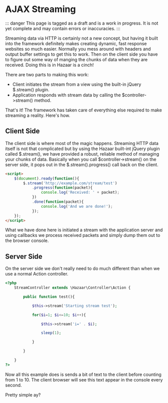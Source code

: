 # AJAX Streaming

::: danger
This page is tagged as a draft and is a work in progress.  It is not yet complete and may contain errors or inaccuracies.
:::

Streaming data via HTTP is certainly not a new concept, but having it built into the framework definitely makes creating dynamic, fast response websites so much easier.  Normally you mess around with headers and output buffer settings to get this to work.  Then on the client side you have to figure out some way of manging the chunks of data when they are received.  Doing this is in Hazaar is a cinch!

There are two parts to making this work:

* Client initiates the stream from a view using the built-in jQuery $.stream() plugin.
* Application responds with stream data by calling the $controller->stream() method.

That's it!  The framework has taken care of everything else required to make streaming a reality.  Here's how.

## Client Side

The client side is where most of the magic happens.  Streaming HTTP data itself is not that complicated but by using the Hazaar built-int jQuery plugin called $.stream(), we have provided a robust, reliable method of managing your chunks of data.  Basically when you call $controller->stream() on the server side, it pops out in the $.stream().progress() call back on the client.

```html
<script>
    $(document).ready(function(){
        $.stream('http://example.com/stream/test')
            .progress(function(packet){
                console.log('Received: ' + packet);
            })
            .done(function(packet){
                console.log('And we are done!');
            });
    });
</script>
```

What we have done here is initiated a stream with the application server and using callbacks we process received packets and simply dump them out to the browser console.

## Server Side

On the server side we don't really need to do much different than when we use a normal Action controller.

```php
<?php
    StreamController extends \Hazaar\Controller\Action {

        public function test(){

            $this->stream('Starting stream test');

            for($i=1; $i<=10; $i++){

                $this->stream('i=' . $i);

                sleep(1);

            }

        }

    }
?>
```
Now all this example does is sends a bit of text to the client before counting from 1 to 10.  The client browser will see this text appear in the console every second.

Pretty simple ay?